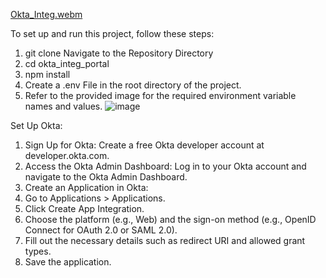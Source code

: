 [Okta_Integ.webm](https://github.com/user-attachments/assets/cb42718f-b54a-4819-bfb1-1642be15ddde)

To set up and run this project, follow these steps:
1. git clone <repository-url>
  Navigate to the Repository Directory
2. cd okta_integ_portal
3. npm install
4. Create a .env File in the root directory of the project.
5. Refer to the provided image for the required environment variable names and values.
![image](https://github.com/user-attachments/assets/fb5c0839-712e-4071-86b3-be703ada5735)

Set Up Okta:
1. Sign Up for Okta: Create a free Okta developer account at developer.okta.com.
2. Access the Okta Admin Dashboard: Log in to your Okta account and navigate to the Okta Admin Dashboard.
3. Create an Application in Okta:
4. Go to Applications > Applications.
5. Click Create App Integration.
6. Choose the platform (e.g., Web) and the sign-on method (e.g., OpenID Connect for OAuth 2.0 or SAML 2.0).
7. Fill out the necessary details such as redirect URI and allowed grant types.
8. Save the application.
